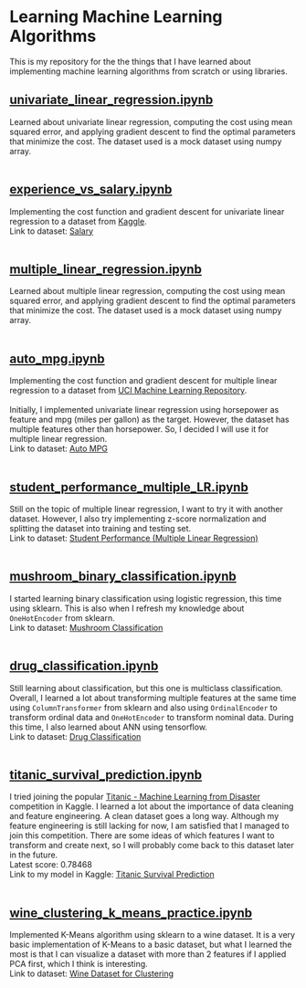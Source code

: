 # Learning Machine Learning Algorithms

This is my repository for the the things that I have learned about implementing machine learning algorithms from scratch or using libraries.

## [univariate_linear_regression.ipynb](https://github.com/ignadr/ML-Algorithms-Manual/blob/main/univariate_linear_regression.ipynb)<br />
Learned about univariate linear regression, computing the cost using mean squared error, and applying gradient descent to find the optimal parameters that minimize the cost. The dataset used is a mock dataset using numpy array.
<br />
<br />
## [experience_vs_salary.ipynb](https://github.com/ignadr/ML-Algorithms-Manual/blob/main/experience_vs_salary.ipynb)<br />
Implementing the cost function and gradient descent for univariate linear regression to a dataset from [Kaggle](https://www.kaggle.com/).<br />
Link to dataset: [Salary](https://www.kaggle.com/datasets/rsadiq/salary)
<br />
<br />
## [multiple_linear_regression.ipynb](https://github.com/ignadr/ML-Algorithms-Manual/blob/main/multiple_linear_regression.ipynb)<br />
Learned about multiple linear regression, computing the cost using mean squared error, and applying gradient descent to find the optimal parameters that minimize the cost. The dataset used is a mock dataset using numpy array.
<br />
<br />
## [auto_mpg.ipynb](https://github.com/ignadr/ML-Algorithms-Manual/blob/main/auto_mpg.ipynb)
Implementing the cost function and gradient descent for multiple linear regression to a dataset from [UCI Machine Learning Repository](https://archive.ics.uci.edu/dataset/9/auto+mpg).<br />
<br />
Initially, I implemented univariate linear regression using horsepower as feature and mpg (miles per gallon) as the target. However, the dataset has multiple features other than horsepower. So, I decided I will use it for multiple linear regression.<br />
Link to dataset: [Auto MPG](https://archive.ics.uci.edu/dataset/9/auto+mpg)
<br />
<br />
## [student_performance_multiple_LR.ipynb](https://github.com/ignadr/ML-Algorithms-Manual/blob/main/student_performance_multiple_LR.ipynb)
Still on the topic of multiple linear regression, I want to try it with another dataset. However, I also try implementing z-score normalization and splitting the dataset into training and testing set.<br />
Link to dataset: [Student Performance (Multiple Linear Regression)](https://www.kaggle.com/datasets/nikhil7280/student-performance-multiple-linear-regression)
<br />
<br />
## [mushroom_binary_classification.ipynb](https://github.com/ignadr/ML-Algorithms-Practice/blob/main/mushroom_binary_classification.ipynb)
I started learning binary classification using logistic regression, this time using sklearn. This is also when I refresh my knowledge about `OneHotEncoder` from sklearn.<br />
Link to dataset: [Mushroom Classification](https://www.kaggle.com/datasets/uciml/mushroom-classification)
<br />
<br />
## [drug_classification.ipynb](https://github.com/ignadr/ML-Algorithms-Practice/blob/main/drug_classification.ipynb)
Still learning about classification, but this one is multiclass classification. Overall, I learned a lot about transforming multiple features at the same time using `ColumnTransformer` from sklearn and also using `OrdinalEncoder` to transform ordinal data and `OneHotEncoder` to transform nominal data. During this time, I also learned about ANN using tensorflow.<br />
Link to dataset: [Drug Classification](https://www.kaggle.com/datasets/prathamtripathi/drug-classification)
<br />
<br />
## [titanic_survival_prediction.ipynb](https://github.com/ignadr/ML-Algorithms-Practice/blob/main/titanic_survival_prediction.ipynb)
I tried joining the popular [Titanic - Machine Learning from Disaster](https://www.kaggle.com/competitions/titanic) competition in Kaggle. I learned a lot about the importance of data cleaning and feature engineering. A clean dataset goes a long way. Although my feature engineering is still lacking for now, I am satisfied that I managed to join this competition. There are some ideas of which features I want to transform and create next, so I will probably come back to this dataset later in the future.<br />
Latest score: 0.78468<br />
Link to my model in Kaggle: [Titanic Survival Prediction](https://www.kaggle.com/code/ignatiusadrian/titanic-survival-prediction)
<br />
<br />
## [wine_clustering_k_means_practice.ipynb](https://github.com/ignadr/ML-Algorithms-Practice/blob/main/wine_clustering_k_means_practice.ipynb)
Implemented K-Means algorithm using sklearn to a wine dataset. It is a very basic implementation of K-Means to a basic dataset, but what I learned the most is that I can visualize a dataset with more than 2 features if I applied PCA first, which I think is interesting.<br />
Link to dataset: [Wine Dataset for Clustering](https://www.kaggle.com/datasets/harrywang/wine-dataset-for-clustering/data)
